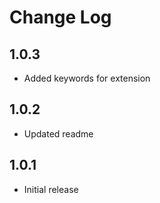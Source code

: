# Change Log

## 1.0.3

- Added keywords for extension

## 1.0.2

- Updated readme

## 1.0.1

- Initial release
